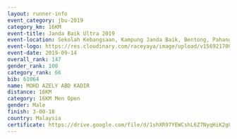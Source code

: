 ```yaml
---
layout: runner-info 
event_category: jbu-2019 
category_km: 16KM 
event-title: Janda Baik Ultra 2019
event-location: Sekolah Kebangsaan, Kampung Janda Baik, Bentong, Pahang, Malaysia 
event-logo: https://res.cloudinary.com/raceyaya/image/upload/v1569217009/logo/janda-baik_vch1pc.jpg 
event-date: 2019-09-14 
overall_rank: 147
gender_rank: 100
category_rank: 66
bib: 61064
name: MOHD AZELY ABD KADIR
distance: 16KM
category: 16KM Men Open
gender: Male
finish: 3-00-18
country: Malaysia
certificate: https://drive.google.com/file/d/1shXR97YEWCshL6Z7NyqHiK2g0s6UIFmu/view?usp=sharing
---
```

